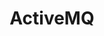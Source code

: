 ---
blog: http://activemq.apache.org/news.html
codehost: https://github.com/apache/activemq
guide: https://github.com/apache/activemq/tree/master/docs/img
images:
- apache_activemq-icon.svg
- apache_activemq-ar21.svg
- apache_activemq-official.svg
logohandle: apache_activemq
sort: activemq
tags:
- apache
- mq
title: ActiveMQ
website: http://activemq.apache.org/
wikipedia: https://en.wikipedia.org/wiki/Apache_ActiveMQ
---